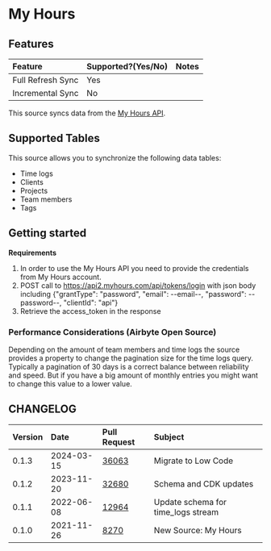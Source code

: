 # My Hours

## Features

| Feature | Supported?\(Yes/No\) | Notes |
| :--- | :--- | :--- |
| Full Refresh Sync | Yes |  |
| Incremental Sync | No |  |

This source syncs data from the [My Hours API](https://documenter.getpostman.com/view/8879268/TVmV4YYU).

## Supported Tables

This source allows you to synchronize the following data tables:

* Time logs
* Clients
* Projects
* Team members
* Tags

## Getting started

**Requirements**

 1. In order to use the My Hours API you need to provide the credentials from My Hours account.
 2. POST call to https://api2.myhours.com/api/tokens/login with json body including
    {"grantType": "password", "email": --email--, "password": --password--, "clientId": "api"}
 3. Retrieve the access_token in the response

### Performance Considerations (Airbyte Open Source)

Depending on the amount of team members and time logs the source provides a property to change the pagination size for the time logs query. Typically a pagination of 30 days is a correct balance between reliability and speed. But if you have a big amount of monthly entries you might want to change this value to a lower value.


## CHANGELOG

| Version | Date       | Pull Request                                             | Subject                              |
| :------ | :--------- | :------------------------------------------------------- | :----------------------------------- |
| 0.1.3   | 2024-03-15 | [36063](https://github.com/airbytehq/airbyte/pull/36063) | Migrate to Low Code                  |
| 0.1.2   | 2023-11-20 | [32680](https://github.com/airbytehq/airbyte/pull/32680) | Schema and CDK updates               |
| 0.1.1   | 2022-06-08 | [12964](https://github.com/airbytehq/airbyte/pull/12964) | Update schema for time_logs stream   |
| 0.1.0   | 2021-11-26 | [8270](https://github.com/airbytehq/airbyte/pull/8270)   | New Source: My Hours                 |
